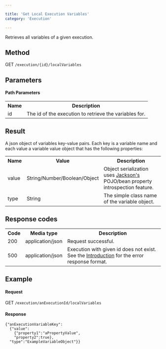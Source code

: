 ```yaml
---

title: 'Get Local Execution Variables'
category: 'Execution'

---
```



Retrieves all variables of a given execution.


Method
------

GET `/execution/{id}/localVariables`


Parameters
----------
  
#### Path Parameters

<table class="table table-striped">
  <tr>
    <th>Name</th>
    <th>Description</th>
  </tr>
  <tr>
    <td>id</td>
    <td>The id of the execution to retrieve the variables for.</td>
  </tr>
</table>


Result
------

A json object of variables key-value pairs.
Each key is a variable name and each value a variable value object that has the following properties:

<table class="table table-striped">
  <tr>
    <th>Name</th>
    <th>Value</th>
    <th>Description</th>
  </tr>
  <tr>
    <td>value</td>
    <td>String/Number/Boolean/Object</td>
    <td>Object serialization uses <a href="http://jackson.codehaus.org">Jackson's</a> POJO/bean property introspection feature.</td>
  </tr>
  <tr>
    <td>type</td>
    <td>String</td>
    <td>The simple class name of the variable object.</td>
  </tr>
</table>

  
Response codes
--------------  

<table class="table table-striped">
  <tr>
    <th>Code</th>
    <th>Media type</th>
    <th>Description</th>
  </tr>
  <tr>
    <td>200</td>
    <td>application/json</td>
    <td>Request successful.</td>
  </tr>
  <tr>
    <td>500</td>
    <td>application/json</td>
    <td>Execution with given id does not exist. See the <a href="#overview-introduction">Introduction</a> for the error response format.</td>
  </tr>
</table>

  
Example
-------

#### Request

GET `/execution/anExecutionId/localVariables`
  
#### Response

    {"anExecutionVariableKey":
      {"value":
        {"property1":"aPropertyValue",
        "property2":true},
      "type":"ExampleVariableObject"}}